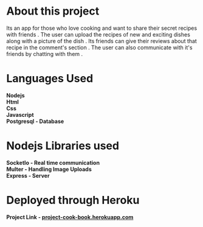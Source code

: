 # About this project 
Its an app for those who love cooking and want to share their secret recipes with friends . The user can upload the recipes of new and exciting dishes along with a picture of the dish .
Its friends can give their reviews about that recipe in the comment's section . The user can also communicate with it's friends by chatting with them .
# Languages Used 
<b>Nodejs<br>
<b>Html<br>
<b>Css<br>
<b>Javascript<br>
<b>Postgresql - Database<br>
# Nodejs Libraries used
<b>SocketIo - Real time communication <br>
<b>Multer - Handling Image Uploads<br>
<b>Express - Server 
# Deployed through Heroku
Project Link - <a href="project-cook-book.herokuapp.com">project-cook-book.herokuapp.com</a>
